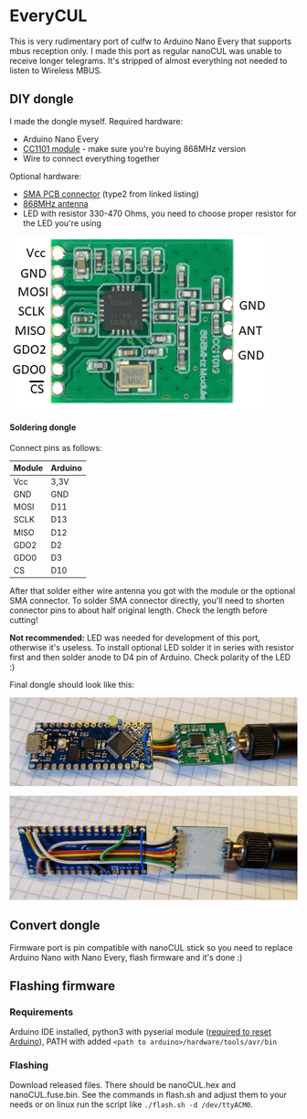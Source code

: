# EveryCUL
This is very rudimentary port of culfw to Arduino Nano Every that supports mbus reception only. I made this port as regular nanoCUL was unable to receive longer telegrams. It's stripped of almost everything not needed to listen to Wireless MBUS.

## DIY dongle
I made the dongle myself.
Required hardware:
 - Arduino Nano Every
 - [CC1101 module](https://aliexpress.com/item/1005004633785066.html) - make sure you're buying 868MHz version
 - Wire to connect everything together

Optional hardware:
 - [SMA PCB connector](https://aliexpress.com/item/1005001887840746.html) (type2 from linked listing)
 - [868MHz antenna](aliexpress.com/item/1005003723838944.html)
 - LED with resistor 330-470 Ohms, you need to choose proper resistor for the LED you're using

![CC1101 module pinout](cc1101_pinout.png)

#### Soldering dongle
Connect pins as follows:

|Module|Arduino|
|--|--|
|Vcc|3,3V|
|GND|GND|
|MOSI|D11|
|SCLK|D13|
|MISO|D12|
|GDO2|D2|
|GDO0|D3|
|CS|D10|

After that solder either wire antenna you got with the module or the optional SMA connector.
To solder SMA connector directly, you'll need to shorten connector pins to about half original length. Check the length before cutting!

**Not recommended:** LED was needed for development of this port, otherwise it's useless. To install optional LED solder it in series with resistor first and then solder anode to D4 pin of Arduino. Check polarity of the LED :)

Final dongle should look like this:

![Top](top.png)

![Bottom](bottom.png)

## Convert dongle
Firmware port is pin compatible with nanoCUL stick so you need to replace Arduino Nano with Nano Every, flash firmware and it's done :)

## Flashing firmware

### Requirements
Arduino IDE installed, python3 with pyserial module ([required to reset Arduino](https://forum.arduino.cc/t/reset-nano-every-via-1200-baud-touch/939949)), PATH with added `<path to arduino>/hardware/tools/avr/bin`

### Flashing
Download released files. There should be nanoCUL.hex and nanoCUL.fuse.bin.
See the commands in flash.sh and adjust them to your needs or on linux run the script like `./flash.sh -d /dev/ttyACM0`.


